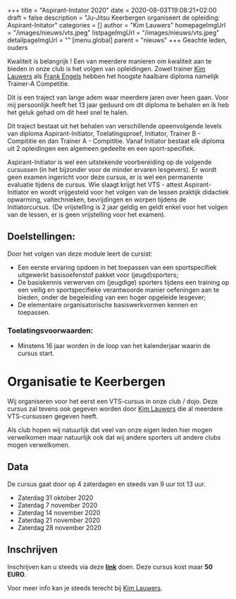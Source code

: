 +++
title = "Aspirant-Initator 2020"
date = 2020-08-03T19:08:21+02:00
draft = false
description = "Ju-Jitsu Keerbergen organiseert de opleiding: Aspirant-Initator"
categories = []
author = "Kim Lauwers"
homepageImgUrl = "/images/nieuws/vts.jpeg"
listpageImgUrl = "/images/nieuws/vts.jpeg"
detailpageImgUrl = ""
[menu.global]
    parent = "nieuws"
+++
Geachte leden, ouders

Kwaliteit is belangrijk ! Een van meerdere manieren om kwaliteit aan te bieden in onze club is het volgen van opleidingen.
Zowel trainer [Kim Lauwers](https://www.jujitsukeerbergen.be/trainers/#Kim_Lauwers) als [Frank Engels](https://www.jujitsukeerbergen.be/trainers/#Frank_Engels) hebben het hoogste haalbare diploma namelijk Trainer-A Competitie.

Dit is een traject van lange adem waar meerdere jaren over heen gaan. Voor mij persoonlijk heeft het 13 jaar geduurd om dit diploma te behalen en ik heb het geluk gehad om dit heel snel te halen.

Dit traject bestaat uit het behalen van verschillende opeenvolgende levels van diploma Aspirant-Initiator, Toelatingsproef, Initiator, Trainer B - Compititie en dan Trainer A - Compititie.
Vanaf Initiator bestaat elk diploma uit 2 opleidingen een algemeen gedeelte en een sport-specifiek. 

Aspirant-Initiator is wel een uitstekende voorbereiding op de volgende cursussen (in het bijzonder voor de minder ervaren lesgevers). 
Er wordt geen examen ingericht voor deze cursus, er is wel een permanente evaluatie tijdens de cursus. 
Wie slaagt krijgt het VTS - attest Aspirant-Initiator en wordt vrijgesteld voor het volgen van de lessen praktijk didactiek opwarming, valtechnieken, bevrijdingen en worpen tijdens de Initiatorcursus. (De vrijstelling is 2 jaar geldig en geldt enkel voor het volgen van de lessen, er is geen vrijstelling voor het examen).

## Doelstellingen:
Door het volgen van deze module leert de cursist:

- Een eerste ervaring opdoen in het toepassen van een sportspecifiek uitgewerkt basisoefenstof pakket voor (jeugd)sporters;
- De basiskennis verwerven om (jeugdige) sporters tijdens een training op een veilig en sportspecifieke verantwoorde manier oefeningen aan te bieden, onder de begeleiding van een hoger opgeleide lesgever;
- De elementaire organisatorische basiswerkvormen kennen en toepassen.

### Toelatingsvoorwaarden:

- Minstens 16 jaar worden in de loop van het kalenderjaar waarin de cursus start.

# Organisatie te Keerbergen
Wij organiseren voor het eerst een VTS-cursus in onze club / dojo.
Deze cursus zal tevens ook gegeven worden door [Kim Lauwers](https://www.jujitsukeerbergen.be/trainers/#Kim_Lauwers) die al meerdere VTS-cursussen gegeven heeft.

Als club hopen wij natuurlijk dat veel van onze eigen leden hier mogen verwelkomen maar natuurlijk ook dat wij andere sporters uit andere clubs mogen verwelkomen.

## Data
De cursus gaat door op 4 zaterdagen en steeds van 9 uur tot 13 uur.

- Zaterdag 31 oktober 2020
- Zaterdag 7 november 2020
- Zaterdag 14 november 2020
- Zaterdag 21 november 2020
- Zaterdag 28 november 2020

## Inschrijven
Inschrijven kan u steeds via deze **[link](https://docs.google.com/forms/d/e/1FAIpQLSehxUHuMKYIULkOCLcpUC6NXijzihLiiFRuBSBwB3wd-4EwPA/viewform?vc=0&c=0&w=1&flr=0)** doen.
Deze cursus kost maar **50 EURO**. 

Voor meer info kan je steeds terecht bij [Kim Lauwers](https://www.jujitsukeerbergen.be/trainers/#Kim_Lauwers).